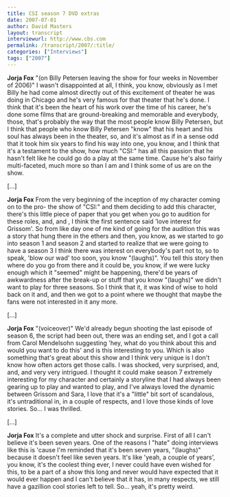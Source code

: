 ```yaml
---
title: CSI season 7 DVD extras
date: 2007-07-01
author: David Masters
layout: transcript
interviewurl: http://www.cbs.com
permalink: /transcript/2007/:title/
categories: ["Interviews"]
tags: ["2007"]
---
```


**Jorja Fox** "(on Billy Petersen leaving the show for four weeks in November of 2006)" I wasn't disappointed at all, I think, you know, obviously as I met Billy he had come almost directly out of this excitement of theater he was doing in Chicago and he's very famous for that theater that he's done. I think that it's been the heart of his work over the time of his career, he's done some films that are ground-breaking and memorable and everybody, those, that's probably the way that the most people know Billy Petersen, but I think that people who know Billy Petersen "know" that his heart and his soul has always been in the theater, so, and it's almost as if in a sense odd that it took him six years to find his way into one, you know, and I think that it's a testament to the show, how much "CSI:" has all this passion that he hasn't felt like he could go do a play at the same time. Cause he's also fairly multi-faceted, much more so than I am and I think some of us are on the show.

[...]

**Jorja Fox** From the very beginning of the inception of my character coming on to the pro- the show of "CSI:" and them deciding to add this character, there's this little piece of paper that you get when you go to audition for these roles, and, and , I think the first sentence said 'love interest for Grissom'. So from like day one of me kind of going for the audition this was a story that hung there in the ethers and then, you know, as we started to go into season 1 and season 2 and started to realize that we were going to have a season 3 I think there was interest on everybody's part not to, so to speak, 'blow our wad' too soon, you know "(laughs)". You tell this story then where do you go from there and it could be, you know, if we were lucky enough which it "seemed" might be happening, there'd be years of awkwardness after the break-up or stuff that you know "(laughs)" we didn't want to play for three seasons. So I think that it, it was kind of wise to hold back on it and, and then we got to a point where we thought that maybe the fans were not interested in it any more.

[...]

**Jorja Fox** "(voiceover)" We'd already begun shooting the last episode of season 6, the script had been out, there was an ending set, and I got a call from Carol Mendelsohn suggesting 'hey, what do you think about this and would you want to do this' and is this interesting to you. Which is also something that's great about this show and I think very unique is I don't know how often actors get those calls. I was shocked, very surprised, and, and, and very very intrigued. I thought it could make season 7 extremely interesting for my character and certainly a storyline that I had always been gearing up to play and wanted to play, and I've always loved the dynamic between Grissom and Sara, I love that it's a "little" bit sort of scandalous, it's untraditional in, in a couple of respects, and I love those kinds of love stories. So... I was thrilled.

[...]

**Jorja Fox** It's a complete and utter shock and surprise. First of all I can't believe it's been seven years. One of the reasons I "hate" doing interviews like this is 'cause I'm reminded that it's been seven years, "(laughs)" because it doesn't feel like seven years. It's like 'yeah, a couple of years', you know, it's the coolest thing ever, I never could have even wished for this, to be a part of a show this long and never would have expected that it would ever happen and I can't believe that it has, in many respects, we still have a gazillion cool stories left to tell. So... yeah, it's pretty weird.
